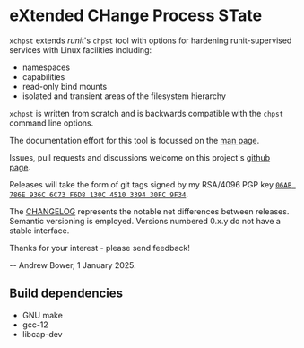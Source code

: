 # eXtended CHange Process STate

`xchpst` extends _runit_'s `chpst` tool with options for hardening runit-supervised services with Linux facilities including:

- namespaces
- capabilities
- read-only bind mounts
- isolated and transient areas of the filesystem hierarchy

`xchpst` is written from scratch and is backwards compatible with the `chpst` command line options.

The documentation effort for this tool is focussed on the [man page](xchpts.8).

Issues, pull requests and discussions welcome on this project's [github page](https://github.com/andy-bower/xchpst).

Releases will take the form of git tags signed by my RSA/4096 PGP key [`06AB 786E 936C 6C73 F6D8 130C 4510 3394 30FC 9F34`](https://sw.cdefg.uk/xchpst/xchpst-signing-keys.gpg).

The [CHANGELOG](CHANGELOG) represents the notable net differences between releases. Semantic versioning is employed. Versions numbered 0.x.y do not have a stable interface.

Thanks for your interest - please send feedback!

-- Andrew Bower, 1 January 2025.

## Build dependencies

* GNU make
* gcc-12
* libcap-dev

